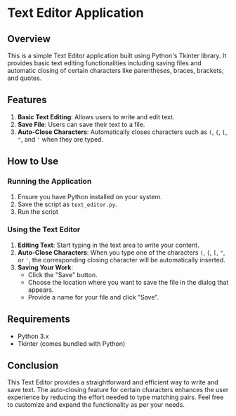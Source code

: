 # Text Editor Application

## Overview

This is a simple Text Editor application built using Python's Tkinter library. It provides basic text editing functionalities including saving files and automatic closing of certain characters like parentheses, braces, brackets, and quotes.

## Features

1. **Basic Text Editing**: Allows users to write and edit text.
2. **Save File**: Users can save their text to a file.
3. **Auto-Close Characters**: Automatically closes characters such as `(`, `{`, `[`, `"`, and `'` when they are typed.

## How to Use

### Running the Application

1. Ensure you have Python installed on your system.
2. Save the script as `text_editor.py`.
3. Run the script 

### Using the Text Editor

1. **Editing Text**: Start typing in the text area to write your content.
2. **Auto-Close Characters**: When you type one of the characters `(`, `{`, `[`, `"`, or `'`, the corresponding closing character will be automatically inserted.
3. **Saving Your Work**:
   - Click the "Save" button.
   - Choose the location where you want to save the file in the dialog that appears.
   - Provide a name for your file and click "Save".

## Requirements

- Python 3.x
- Tkinter (comes bundled with Python)

## Conclusion

This Text Editor provides a straightforward and efficient way to write and save text. The auto-closing feature for certain characters enhances the user experience by reducing the effort needed to type matching pairs. Feel free to customize and expand the functionality as per your needs.
